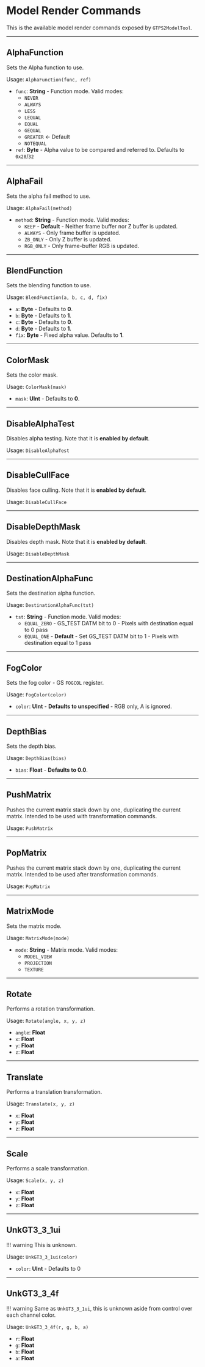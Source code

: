 # Model Render Commands

This is the available model render commands exposed by `GTPS2ModelTool`.

---

## AlphaFunction

Sets the Alpha function to use.

Usage: `AlphaFunction(func, ref)`

- `func`: **String** - Function mode. Valid modes:
    - `NEVER`
    - `ALWAYS`
    - `LESS`
    - `LEQUAL`
    - `EQUAL`
    - `GEQUAL`
    - `GREATER` <- Default
    - `NOTEQUAL`
- `ref`: **Byte** - Alpha value to be compared and referred to. Defaults to `0x20`/`32`

---

## AlphaFail

Sets the alpha fail method to use.

Usage: `AlphaFail(method)`

- `method`: **String** - Function mode. Valid modes:
    - `KEEP` - **Default** - Neither frame buffer nor Z buffer is updated.
    - `ALWAYS` - Only frame buffer is updated.
    - `ZB_ONLY` - Only Z buffer is updated.
    - `RGB_ONLY` - Only frame-buffer RGB is updated.

---

## BlendFunction

Sets the blending function to use.

Usage: `BlendFunction(a, b, c, d, fix)`

- `a`: **Byte** - Defaults to **0**.
- `b`: **Byte** - Defaults to **1**.
- `c`: **Byte** - Defaults to **0**.
- `d`: **Byte** - Defaults to **1**.
- `fix`: **Byte** - Fixed alpha value. Defaults to **1**.

---

## ColorMask

Sets the color mask.

Usage: `ColorMask(mask)`

- `mask`: **UInt** - Defaults to **0**.

---

## DisableAlphaTest

Disables alpha testing. Note that it is **enabled by default**.

Usage: `DisableAlphaTest`

---

## DisableCullFace

Disables face culling. Note that it is **enabled by default**.

Usage: `DisableCullFace`

---

## DisableDepthMask

Disables depth mask. Note that it is **enabled by default**.

Usage: `DisableDepthMask`

---

## DestinationAlphaFunc

Sets the destination alpha function.

Usage: `DestinationAlphaFunc(tst)`

- `tst`: **String** - Function mode. Valid modes:
    - `EQUAL_ZERO` - GS_TEST DATM bit to 0 - Pixels with destination equal to 0 pass
    - `EQUAL_ONE` - **Default** - Set GS_TEST DATM bit to 1 - Pixels with destination equal to 1 pass

---

## FogColor

Sets the fog color - GS `FOGCOL` register.

Usage: `FogColor(color)`

- `color`: **UInt** - **Defaults to unspecified** - RGB only, A is ignored.

---

## DepthBias

Sets the depth bias.

Usage: `DepthBias(bias)`

- `bias`: **Float** - **Defaults to 0.0**.

---

## PushMatrix

Pushes the current matrix stack down by one, duplicating the current matrix. Intended to be used with transformation commands.

Usage: `PushMatrix`

---

## PopMatrix

Pushes the current matrix stack down by one, duplicating the current matrix. Intended to be used after transformation commands.

Usage: `PopMatrix`

---

## MatrixMode

Sets the matrix mode.

Usage: `MatrixMode(mode)`

- `mode`: **String** - Matrix mode. Valid modes:
    - `MODEL_VIEW`
    - `PROJECTION`
    - `TEXTURE`

---

## Rotate

Performs a rotation transformation.

Usage: `Rotate(angle, x, y, z)`

- `angle`: **Float**
- `x`: **Float**
- `y`: **Float**
- `z`: **Float**

---

## Translate

Performs a translation transformation.

Usage: `Translate(x, y, z)`

- `x`: **Float**
- `y`: **Float**
- `z`: **Float**

---

## Scale

Performs a scale transformation.

Usage: `Scale(x, y, z)`

- `x`: **Float**
- `y`: **Float**
- `z`: **Float**

---

## UnkGT3_3_1ui

!!! warning 
    This is unknown.

Usage: `UnkGT3_3_1ui(color)`

- `color`: **UInt** - Defaults to 0

---

## UnkGT3_3_4f

!!! warning 
    Same as `UnkGT3_3_1ui`, this is unknown aside from control over each channel color.

Usage: `UnkGT3_3_4f(r, g, b, a)`

- `r`: **Float**
- `g`: **Float**
- `b`: **Float**
- `a`: **Float**